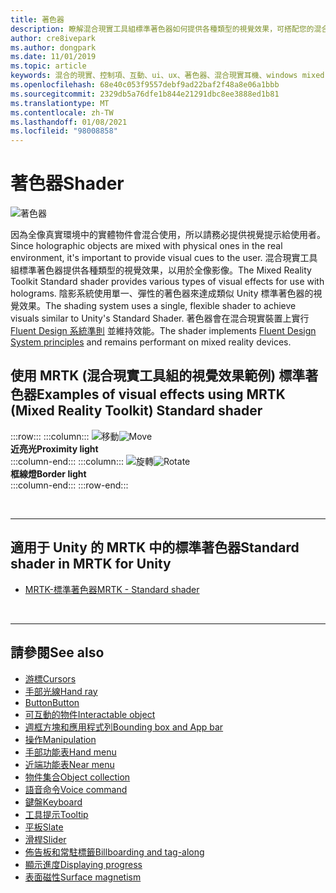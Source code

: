 ```yaml
---
title: 著色器
description: 瞭解混合現實工具組標準著色器如何提供各種類型的視覺效果，可搭配您的混合現實應用程式中的全像影像使用。
author: cre8ivepark
ms.author: dongpark
ms.date: 11/01/2019
ms.topic: article
keywords: 混合的現實、控制項、互動、ui、ux、著色器、混合現實耳機、windows mixed Reality 耳機、虛擬實境耳機、HoloLens、MRTK、混合現實工具組、視覺效果
ms.openlocfilehash: 68e40c053f9557debf9ad22baf2f48a8e06a1bbb
ms.sourcegitcommit: 2329db5a76dfe1b844e21291dbc8ee3888ed1b81
ms.translationtype: MT
ms.contentlocale: zh-TW
ms.lasthandoff: 01/08/2021
ms.locfileid: "98008858"
---
```

# <a name="shader"></a><span data-ttu-id="79d3f-104">著色器</span><span class="sxs-lookup"><span data-stu-id="79d3f-104">Shader</span></span>

![著色器](images/UX_Hero_StandardShader.jpg)

<span data-ttu-id="79d3f-106">因為全像真實環境中的實體物件會混合使用，所以請務必提供視覺提示給使用者。</span><span class="sxs-lookup"><span data-stu-id="79d3f-106">Since holographic objects are mixed with physical ones in the real environment, it's important to provide visual cues to the user.</span></span> <span data-ttu-id="79d3f-107">混合現實工具組標準著色器提供各種類型的視覺效果，以用於全像影像。</span><span class="sxs-lookup"><span data-stu-id="79d3f-107">The Mixed Reality Toolkit Standard shader provides various types of visual effects for use with holograms.</span></span> <span data-ttu-id="79d3f-108">陰影系統使用單一、彈性的著色器來達成類似 Unity 標準著色器的視覺效果。</span><span class="sxs-lookup"><span data-stu-id="79d3f-108">The shading system uses a single, flexible shader to achieve visuals similar to Unity's Standard Shader.</span></span> <span data-ttu-id="79d3f-109">著色器會在混合現實裝置上實行 [Fluent Design 系統準則](https://www.microsoft.com/design/fluent/#/) 並維持效能。</span><span class="sxs-lookup"><span data-stu-id="79d3f-109">The shader implements [Fluent Design System principles](https://www.microsoft.com/design/fluent/#/) and remains performant on mixed reality devices.</span></span>
<br>

## <a name="examples-of-visual-effects-using-mrtk-mixed-reality-toolkit-standard-shader"></a><span data-ttu-id="79d3f-110">使用 MRTK (混合現實工具組的視覺效果範例) 標準著色器</span><span class="sxs-lookup"><span data-stu-id="79d3f-110">Examples of visual effects using MRTK (Mixed Reality Toolkit) Standard shader</span></span> 
:::row:::
    :::column:::
       <span data-ttu-id="79d3f-111">![移動](images/UX_Button_Affordance_ProximityLight.jpg)</span><span class="sxs-lookup"><span data-stu-id="79d3f-111">![Move](images/UX_Button_Affordance_ProximityLight.jpg)</span></span><br>
       <span data-ttu-id="79d3f-112">**近亮光**</span><span class="sxs-lookup"><span data-stu-id="79d3f-112">**Proximity light**</span></span><br>
    :::column-end:::
    :::column:::
       <span data-ttu-id="79d3f-113">![旋轉](images/UX_Button_Affordance_FocusHighlight.jpg)</span><span class="sxs-lookup"><span data-stu-id="79d3f-113">![Rotate](images/UX_Button_Affordance_FocusHighlight.jpg)</span></span><br>
        <span data-ttu-id="79d3f-114">**框線燈**</span><span class="sxs-lookup"><span data-stu-id="79d3f-114">**Border light**</span></span><br>
    :::column-end:::
:::row-end:::

<br>

---

## <a name="standard-shader-in-mrtk-for-unity"></a><span data-ttu-id="79d3f-115">適用于 Unity 的 MRTK 中的標準著色器</span><span class="sxs-lookup"><span data-stu-id="79d3f-115">Standard shader in MRTK for Unity</span></span>

* [<span data-ttu-id="79d3f-116">MRTK-標準著色器</span><span class="sxs-lookup"><span data-stu-id="79d3f-116">MRTK - Standard shader</span></span>](https://microsoft.github.io/MixedRealityToolkit-Unity/Documentation/README_MRTKStandardShader.html)

<br>

---

## <a name="see-also"></a><span data-ttu-id="79d3f-117">請參閱</span><span class="sxs-lookup"><span data-stu-id="79d3f-117">See also</span></span>

* [<span data-ttu-id="79d3f-118">游標</span><span class="sxs-lookup"><span data-stu-id="79d3f-118">Cursors</span></span>](cursors.md)
* [<span data-ttu-id="79d3f-119">手部光線</span><span class="sxs-lookup"><span data-stu-id="79d3f-119">Hand ray</span></span>](point-and-commit.md)
* [<span data-ttu-id="79d3f-120">Button</span><span class="sxs-lookup"><span data-stu-id="79d3f-120">Button</span></span>](button.md)
* [<span data-ttu-id="79d3f-121">可互動的物件</span><span class="sxs-lookup"><span data-stu-id="79d3f-121">Interactable object</span></span>](interactable-object.md)
* [<span data-ttu-id="79d3f-122">週框方塊和應用程式列</span><span class="sxs-lookup"><span data-stu-id="79d3f-122">Bounding box and App bar</span></span>](app-bar-and-bounding-box.md)
* [<span data-ttu-id="79d3f-123">操作</span><span class="sxs-lookup"><span data-stu-id="79d3f-123">Manipulation</span></span>](direct-manipulation.md)
* [<span data-ttu-id="79d3f-124">手部功能表</span><span class="sxs-lookup"><span data-stu-id="79d3f-124">Hand menu</span></span>](hand-menu.md)
* [<span data-ttu-id="79d3f-125">近端功能表</span><span class="sxs-lookup"><span data-stu-id="79d3f-125">Near menu</span></span>](near-menu.md)
* [<span data-ttu-id="79d3f-126">物件集合</span><span class="sxs-lookup"><span data-stu-id="79d3f-126">Object collection</span></span>](object-collection.md)
* [<span data-ttu-id="79d3f-127">語音命令</span><span class="sxs-lookup"><span data-stu-id="79d3f-127">Voice command</span></span>](voice-input.md)
* [<span data-ttu-id="79d3f-128">鍵盤</span><span class="sxs-lookup"><span data-stu-id="79d3f-128">Keyboard</span></span>](keyboard.md)
* [<span data-ttu-id="79d3f-129">工具提示</span><span class="sxs-lookup"><span data-stu-id="79d3f-129">Tooltip</span></span>](tooltip.md)
* [<span data-ttu-id="79d3f-130">平板</span><span class="sxs-lookup"><span data-stu-id="79d3f-130">Slate</span></span>](slate.md)
* [<span data-ttu-id="79d3f-131">滑桿</span><span class="sxs-lookup"><span data-stu-id="79d3f-131">Slider</span></span>](slider.md)
* [<span data-ttu-id="79d3f-132">佈告板和常駐標籤</span><span class="sxs-lookup"><span data-stu-id="79d3f-132">Billboarding and tag-along</span></span>](billboarding-and-tag-along.md)
* [<span data-ttu-id="79d3f-133">顯示進度</span><span class="sxs-lookup"><span data-stu-id="79d3f-133">Displaying progress</span></span>](progress.md)
* [<span data-ttu-id="79d3f-134">表面磁性</span><span class="sxs-lookup"><span data-stu-id="79d3f-134">Surface magnetism</span></span>](surface-magnetism.md)

